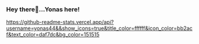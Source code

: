 ### Hey there👋...Yonas here!

<!--
**yonas44/yonas44** is a ✨ _special_ ✨ repository because its `README.md` (this file) appears on your GitHub profile.

Here are some ideas to get you started:

- 🔭 I’m currently working on ...
- 🌱 I’m currently learning React
- 👯 I’m looking to collaborate on ...
- 🤔 I’m looking for help with ...
- 💬 Ask me about ...
- 📫 How to reach me: [LinkedIn](https://www.linkedin.com/in/yonas-tesfu-3284811a9/)
- 😄 Pronouns: He/ His
- ⚡ Fun fact: I like to listen lofi/ chill musics when doing almost everything.
-->
https://github-readme-stats.vercel.app/api?username=yonas44&&show_icons=true&title_color=ffffff&icon_color=bb2acf&text_color=daf7dc&bg_color=151515
